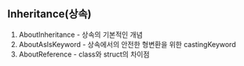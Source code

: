 ## Inheritance(상속)
1. AboutInheritance - 상속의 기본적인 개념
2. AboutAsIsKeyword - 상속에서의 안전한 형변환을 위한 castingKeyword
3. AboutReference - class와 struct의 차이점
